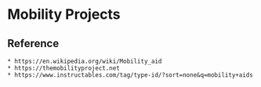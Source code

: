 Mobility Projects
=================

Reference
---------
    * https://en.wikipedia.org/wiki/Mobility_aid
    * https://themobilityproject.net
    * https://www.instructables.com/tag/type-id/?sort=none&q=mobility+aids
